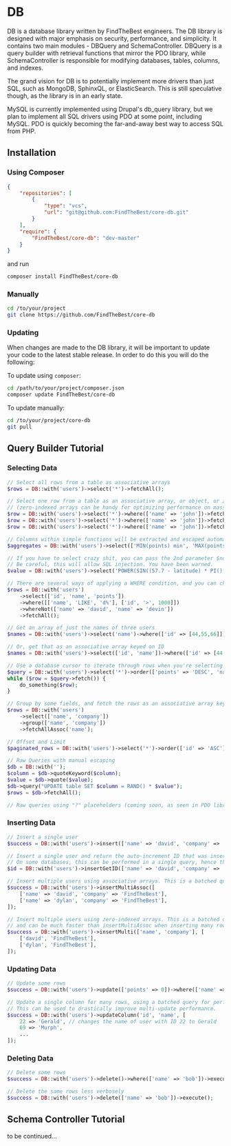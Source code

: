 # DB

DB is a database library written by FindTheBest engineers. The DB library is designed with major emphasis on security, performance, and simplicity. It contains two main modules - DBQuery and SchemaController. DBQuery is a query builder with retrieval functions that mirror the PDO library, while SchemaController is responsible for modifying databases, tables, columns, and indexes.

The grand vision for DB is to potentially implement more drivers than just SQL, such as MongoDB, SphinxQL, or ElasticSearch. This is still speculative though, as the library is in an early state.

MySQL is currently implemented using Drupal's db_query library, but we plan to implement all SQL drivers using PDO at some point, including MySQL. PDO is quickly becoming the far-and-away best way to access SQL from PHP.

## Installation
### Using Composer
```json
{
	"repositories": [
		{
			"type": "vcs",
			"url": "git@github.com:FindTheBest/core-db.git"
		}
	],
	"require": {
		"FindTheBest/core-db": "dev-master"
	}
}
```
and run
```bash
composer install FindTheBest/core-db
```

### Manually
```bash
cd /to/your/project
git clone https://github.com/FindTheBest/core-db
```

### Updating
When changes are made to the DB library, it will be important to update your code to the latest stable release. In order to do this
you will do the following:

To update using `composer`:
```bash
cd /path/to/your/project/composer.json
composer update FindTheBest/core-db
```

To update manually:
```bash
cd /to/your/project/core-db
git pull
```

## Query Builder Tutorial

### Selecting Data

```PHP
// Select all rows from a table as associative arrays
$rows = DB::with('users')->select('*')->fetchAll();

// Select one row from a table as an associative array, or object, or zero-indexed array
// (zero-indexed arrays can be handy for optimizing performance on massive SELECT queries)
$row = DB::with('users')->select('*')->where(['name' => 'john'])->fetch();
$row = DB::with('users')->select('*')->where(['name' => 'john'])->fetch(DB::FETCH_OBJ);
$row = DB::with('users')->select('*')->where(['name' => 'john'])->fetch(DB::FETCH_NUM);

// Columns within simple functions will be extracted and escaped automatically
$aggregates = DB::with('users')->select(['MIN(points) min', 'MAX(points) max', 'COUNT(*) count'])->fetch();

// If you have to select crazy shit, you can pass the 2nd parameter $no_escape as true.
// Be careful, this will allow SQL injection. You have been warned.
$value = DB::with('users')->select('POWER(SIN((57.7 - latitude) * PI() / 180 / 2), 2)', true)->value();

// There are several ways of applying a WHERE condition, and you can chain them additively.
$rows = DB::with('users')
	->select(['id', 'name', 'points'])
	->where([['name', 'LIKE', 'd%'], ['id', '>', 1000]])
	->whereNot(['name' => 'david', 'name' => 'devin'])
	->fetchAll();

// Get an array of just the names of three users
$names = DB::with('users')->select('name')->where(['id' => [44,55,66]])->values();

// Or, get that as an associative array keyed on ID
$names = DB::with('users')->select(['id', 'name'])->where(['id' => [44,55,66]])->assocValues('id', 'name');

// Use a database cursor to iterate through rows when you're selecting more than fit in memory
$query = DB::with('users')->select('*')->order(['points' => 'DESC', 'name' => 'ASC']);
while ($row = $query->fetch()) {
	do_something($row);
}

// Group by some fields, and fetch the rows as an associative array keyed on name
$rows = DB::with('users')
	->select(['name', 'company'])
	->group(['name', 'company'])
	->fetchAllAssoc('name');

// Offset and Limit
$paginated_rows = DB::with('users')->select('*')->order(['id' => 'ASC'])->offset(40)->limit(20);

// Raw Queries with manual escaping
$db = DB::with('');
$column = $db->quoteKeyword($column);
$value = $db->quote($value);
$db->query("UPDATE table SET $column = RAND() * $value");
$rows = $db->fetchAll();

// Raw queries using "?" placeholders (coming soon, as seen in PDO library)
```

### Inserting Data

```PHP
// Insert a single user
$success = DB::with('users')->insert(['name' => 'david', 'company' => 'FindTheBest']);

// Insert a single user and return the auto-increment ID that was inserted
// On some databases, this can be performed in a single query, hence the separate function
$id = DB::with('users')->insertGetID(['name' => 'david', 'company' => 'FindTheBest']);

// Insert multiple users using associative arrays. This is a batched query for performance.
$success = DB::with('users')->insertMultiAssoc([
	['name' => 'david', 'company' => 'FindTheBest'],
	['name' => 'dylan', 'company' => 'FindTheBest'],
]);

// Insert multiple users using zero-indexed arrays. This is a batched query,
// and can be much faster than insertMultiAssoc when inserting many rows.
$success = DB::with('users')->insertMulti(['name', 'company'], [
	['david', 'FindTheBest'],
	['dylan', 'FindTheBest'],
]);
```

### Updating Data

```PHP
// Update some rows
$success = DB::with('users')->update(['points' => 0])->where(['name' => 'bob'])->execute();

// Update a single column for many rows, using a batched query for performance.
// This can be used to drastically improve multi-update performance.
$success = DB::with('users')->updateColumn('id', 'name', [
	22 => 'Gerald', // changes the name of user with ID 22 to Gerald
	69 => 'Murph',
	...
]);
```

### Deleting Data

```PHP
// Delete some rows
$success = DB::with('users')->delete()->where(['name' => 'bob'])->execute();

// Delete the same rows less verbosely
$success = DB::with('users')->delete(['name' => 'bob'])->execute();
```

## Schema Controller Tutorial

to be continued...
